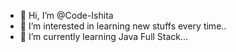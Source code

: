 - 👋 Hi, I’m @Code-Ishita
- 👀 I’m interested in learning new stuffs every time..
- 🌱 I’m currently learning Java Full Stack...


<!---
Code-Ishita/Code-Ishita is a ✨ special ✨ repository because its `README.md` (this file) appears on your GitHub profile.
You can click the Preview link to take a look at your changes.
--->
